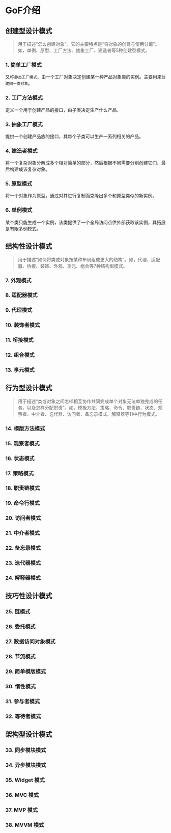 # GoF介绍

## 创建型设计模式
> 用于描述“怎么创建对象”。它的主要特点是“将对象的创建与使用分离”。如，单例、原型、工厂方法、抽象工厂、建造者等5种创建型模式。

### 1. 简单工厂模式
又称`静态工厂模式`，由一个工厂对象决定创建某一种产品对象类的实例。主要用来`创建同一类对象`。

### 2. 工厂方法模式
定义一个用于创建产品的接口，由子类决定生产什么产品.

### 3. 抽象工厂模式
提供一个创建产品族的接口，其每个子类可以生产一系列相关的产品。

### 4. 建造者模式
将一个复杂对象分解成多个相对简单的部分，然后根据不同需要分别创建它们，最后构建成该复杂对象。

### 5. 原型模式
将一个对象作为原型，通过对其进行复制而克隆出多个和原型类似的新实例。

### 6. 单例模式
某个类只能生成一个实例，该类提供了一个全局访问点供外部获取该实例，其拓展是有限多例模式。



## 结构性设计模式
> 用于描述“如何将类或对象按某种布局组成更大的结构”。如，代理、适配器、桥接、装饰、外观、享元、组合等7种结构型模式。

### 7. 外观模式

### 8. 适配器模式

### 9. 代理模式

### 10. 装饰者模式

### 11. 桥接模式

### 12. 组合模式

### 13. 享元模式



## 行为型设计模式
> 用于描述“类或对象之间怎样相互协作共同完成单个对象无法单独完成的任务，以及怎样分配职责”。如，模板方法、策略、命令、职责链、状态、观察者、中介者、迭代器、访问者、备忘录模式、解释器等11中行为模式。

### 14. 模版方法模式

### 15. 观察者模式

### 16. 状态模式

### 17. 策略模式

### 18. 职责链模式

### 19. 命令行模式

### 20. 访问者模式

### 21. 中介者模式

### 22. 备忘录模式

### 23. 迭代器模式

### 24. 解释器模式



## 技巧性设计模式

### 25. 链模式

### 26. 委托模式

### 27. 数据访问对象模式

### 28. 节流模式

### 29. 简单模版模式

### 30. 惰性模式

### 31. 参与者模式

### 32. 等待者模式



## 架构型设计模式

### 33. 同步模块模式

### 34. 异步模块模式

### 35. Widget 模式

### 36. MVC 模式

### 37. MVP 模式

### 38. MVVM 模式
